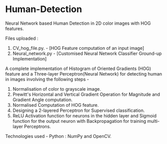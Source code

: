 # Human-Detection
Neural Network based Human Detection in 2D color images with HOG features.


Files uploaded :
1. CV_hog_file.py.   - [HOG Feature computation of an input image] 
2. Neural_network.py - [Customised Neural Network Classifier Ground-up Implementation]


A complete implementation of Histogram of Oriented Gradients (HOG) feature and a Three-layer Perceptron(Neural Network) for detecting human in images involving the following steps -

1. Normalisation of color to grayscale image.
2. Prewitt's Horizontal and Vertical Gradient Operation for Magnitude and Gradient Angle computation.
3. Normalised Computation of HOG feature.
4. Designing a 2-layered Perceptron for Supervised classification. 
5. ReLU Activation function for neurons in the hidden layer and Sigmoid function for the output neuron with Backpropagation for training multi-layer Perceptrons.

Technologies used - Python : NumPy and OpenCV.


